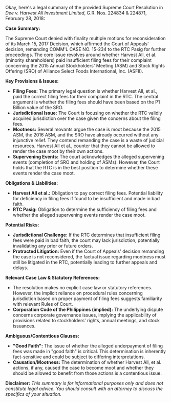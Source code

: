 Okay, here's a legal summary of the provided Supreme Court Resolution in *Dee v. Harvest All Investment Limited*, G.R. Nos. 224834 & 224871, February 28, 2018:

**Case Summary:**

The Supreme Court denied with finality multiple motions for reconsideration of its March 15, 2017 Decision, which affirmed the Court of Appeals' decision, remanding COMM'L CASE NO. 15-234 to the RTC Pasig for further proceedings. The core issue revolves around whether Harvest All, et al. (minority shareholders) paid insufficient filing fees for their complaint concerning the 2015 Annual Stockholders' Meeting (ASM) and Stock Rights Offering (SRO) of Alliance Select Foods International, Inc. (ASFII).

**Key Provisions & Issues:**

*   **Filing Fees:** The primary legal question is whether Harvest All, et al., paid the correct filing fees for their complaint in the RTC. The central argument is whether the filing fees should have been based on the P1 Billion value of the SRO.
*   **Jurisdictional Issue:** The Court is focusing on whether the RTC validly acquired jurisdiction over the case given the concerns about the filing fees.
*   **Mootness:** Several movants argue the case is moot because the 2015 ASM, the 2016 ASM, and the SRO have already occurred without any injunctive relief. They contend remanding the case is a waste of judicial resources. Harvest All et al., counter that they cannot be allowed to render the case moot by their own actions.
*   **Supervening Events:** The court acknowledges the alleged supervening events (completion of SRO and holding of ASMs). However, the Court holds that the RTC is in the best position to determine whether these events render the case moot.

**Obligations & Liabilities:**

*   **Harvest All et al.:** Obligation to pay correct filing fees. Potential liability for deficiency in filing fees if found to be insufficient and made in bad faith.
*   **RTC Pasig:** Obligation to determine the sufficiency of filing fees and whether the alleged supervening events render the case moot.

**Potential Risks:**

*   **Jurisdictional Challenge:** If the RTC determines that insufficient filing fees were paid in bad faith, the court may lack jurisdiction, potentially invalidating any prior or future orders.
*   **Protracted Litigation:** Even if the Court of Appeals' decision remanding the case is not reconsidered, the factual issue regarding mootness must still be litigated in the RTC, potentially leading to further appeals and delays.

**Relevant Case Law & Statutory References:**

*   The resolution makes no explicit case law or statutory references. However, the implicit reliance on procedural rules concerning jurisdiction based on proper payment of filing fees suggests familiarity with relevant Rules of Court.
*   **Corporation Code of the Philippines (implied):** The underlying dispute concerns corporate governance issues, implying the applicability of provisions related to stockholders' rights, annual meetings, and stock issuances.

**Ambiguous/Contentious Clauses:**

*   **"Good Faith":** The issue of whether the alleged underpayment of filing fees was made in "good faith" is critical. This determination is inherently fact-sensitive and could be subject to differing interpretations.
*   **Causation/Mootness:** The determination of whether Harvest All, et al. actions, if any, caused the case to become moot and whether they should be allowed to benefit from those actions is a contentious issue.

**Disclaimer:** *This summary is for informational purposes only and does not constitute legal advice. You should consult with an attorney to discuss the specifics of your situation.*
